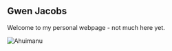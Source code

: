 ## Gwen Jacobs 

Welcome to my personal webpage - not much here yet.

![Ahuimanu](https://gwenajacobs.github.com/gwenajacobs.github.io/docs/assets/images/IMG_1458)





